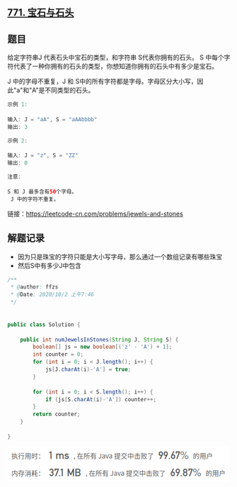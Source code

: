 ## [771. 宝石与石头](https://leetcode-cn.com/problems/jewels-and-stones/)

## 题目

给定字符串J 代表石头中宝石的类型，和字符串 S代表你拥有的石头。 S 中每个字符代表了一种你拥有的石头的类型，你想知道你拥有的石头中有多少是宝石。

J 中的字母不重复，J 和 S中的所有字符都是字母。字母区分大小写，因此"a"和"A"是不同类型的石头。

```java
示例 1:

输入: J = "aA", S = "aAAbbbb"
输出: 3
```

```java
示例 2:

输入: J = "z", S = "ZZ"
输出: 0
```

```java
注意:

S 和 J 最多含有50个字母。
 J 中的字符不重复。
```


链接：https://leetcode-cn.com/problems/jewels-and-stones

## 解题记录

+ 因为只是珠宝的字符只能是大小写字母，那么通过一个数组记录有哪些珠宝
+ 然后S中有多少J中包含

```java
/**
 * @author: ffzs
 * @Date: 2020/10/2 上午7:46
 */


public class Solution {

    public int numJewelsInStones(String J, String S) {
        boolean[] js = new boolean[('z' - 'A') + 1];
        int counter = 0;
        for (int i = 0; i < J.length(); i++) {
            js[J.charAt(i)-'A'] = true;
        }

        for (int i = 0; i < S.length(); i++) {
            if (js[S.charAt(i)-'A']) counter++;
        }
        return counter;
    }

}
```

![image-20201002075729904](README.assets/image-20201002075729904.png)